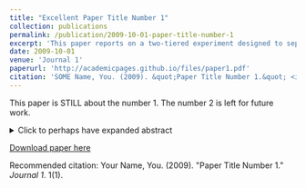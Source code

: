 ```yaml
---
title: "Excellent Paper Title Number 1"
collection: publications
permalink: /publication/2009-10-01-paper-title-number-1
excerpt: 'This paper reports on a two-tiered experiment designed to separately identify the selection and effort margins of pay-for-performance (P4P). At the recruitment stage, teacher labor markets were randomly assigned.'
date: 2009-10-01
venue: 'Journal 1'
paperurl: 'http://academicpages.github.io/files/paper1.pdf'
citation: 'SOME Name, You. (2009). &quot;Paper Title Number 1.&quot; <i>Journal 1</i>. 1(1).'
---
```

This paper is STILL about the number 1. The number 2 is left for future work.
<details>
	<summary>Click to perhaps have expanded abstract</summary>
	HERE IT IS. This paper reports on a two-tiered experiment designed to separately identify the selection and effort margins of pay-for-performance (P4P). At the recruitment stage, teacher labor markets were randomly assigned to a 'pay-for-percentile' or fixed-wage contract. Once recruits were placed, an unexpected, incentive-compatible, school-level re-randomization was performed, so that some teachers who applied for a fixed-wage contract ended up being paid by P4P, and vice versa. By the second year of the study, the within-year effort effect of P4P was 0.16 standard deviations of pupil learning, with the total effect rising to 0.20 standard deviations after allowing for selection.
</details>

[Download paper here](http://academicpages.github.io/files/paper1.pdf)

Recommended citation: Your Name, You. (2009). "Paper Title Number 1." <i>Journal 1</i>. 1(1).
